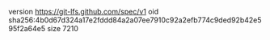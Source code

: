 version https://git-lfs.github.com/spec/v1
oid sha256:4b0d67d324a17e2fddd84a2a07ee7910c92a2efb774c9ded92b42e595f2a64e5
size 7210
